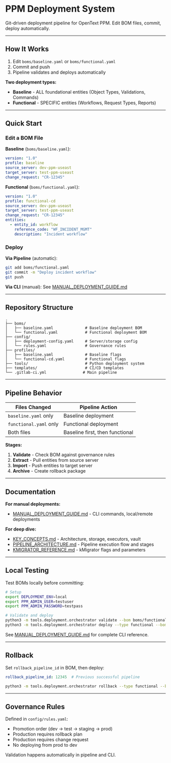 # PPM Deployment System

Git-driven deployment pipeline for OpenText PPM. Edit BOM files, commit, deploy automatically.

---

## How It Works

1. Edit `boms/baseline.yaml` or `boms/functional.yaml`
2. Commit and push
3. Pipeline validates and deploys automatically

**Two deployment types:**
- **Baseline** - ALL foundational entities (Object Types, Validations, Commands)
- **Functional** - SPECIFIC entities (Workflows, Request Types, Reports)

---

## Quick Start

### Edit a BOM File

**Baseline** (`boms/baseline.yaml`):
```yaml
version: "1.0"
profile: baseline
source_server: dev-ppm-useast
target_server: test-ppm-useast
change_request: "CR-12345"
```

**Functional** (`boms/functional.yaml`):
```yaml
version: "1.0"
profile: functional-cd
source_server: dev-ppm-useast
target_server: test-ppm-useast
change_request: "CR-12345"
entities:
  - entity_id: workflow
    reference_code: "WF_INCIDENT_MGMT"
    description: "Incident workflow"
```

### Deploy

**Via Pipeline** (automatic):
```bash
git add boms/functional.yaml
git commit -m "Deploy incident workflow"
git push
```

**Via CLI** (manual):
See [MANUAL_DEPLOYMENT_GUIDE.md](MANUAL_DEPLOYMENT_GUIDE.md)

---

## Repository Structure

```
.
├── boms/
│   ├── baseline.yaml              # Baseline deployment BOM
│   └── functional.yaml            # Functional deployment BOM
├── config/
│   ├── deployment-config.yaml     # Server/storage config
│   └── rules.yaml                 # Governance rules
├── profiles/
│   ├── baseline.yaml              # Baseline flags
│   └── functional-cd.yaml         # Functional flags
├── tools/                         # Python deployment system
├── templates/                     # CI/CD templates
└── .gitlab-ci.yml                # Main pipeline
```

---

## Pipeline Behavior

| Files Changed | Pipeline Action |
|---------------|----------------|
| `baseline.yaml` only | Baseline deployment |
| `functional.yaml` only | Functional deployment |
| Both files | Baseline first, then functional |

**Stages:**
1. **Validate** - Check BOM against governance rules
2. **Extract** - Pull entities from source server
3. **Import** - Push entities to target server
4. **Archive** - Create rollback package

---

## Documentation

**For manual deployments:**
- [MANUAL_DEPLOYMENT_GUIDE.md](MANUAL_DEPLOYMENT_GUIDE.md) - CLI commands, local/remote deployments

**For deep dive:**
- [KEY_CONCEPTS.md](KEY_CONCEPTS.md) - Architecture, storage, executors, vault
- [PIPELINE_ARCHITECTURE.md](PIPELINE_ARCHITECTURE.md) - Pipeline execution flow and stages
- [KMIGRATOR_REFERENCE.md](KMIGRATOR_REFERENCE.md) - kMigrator flags and parameters

---

## Local Testing

Test BOMs locally before committing:

```bash
# Setup
export DEPLOYMENT_ENV=local
export PPM_ADMIN_USER=testuser
export PPM_ADMIN_PASSWORD=testpass

# Validate and deploy
python3 -m tools.deployment.orchestrator validate --bom boms/functional.yaml
python3 -m tools.deployment.orchestrator deploy --type functional --bom boms/functional.yaml
```

See [MANUAL_DEPLOYMENT_GUIDE.md](MANUAL_DEPLOYMENT_GUIDE.md) for complete CLI reference.

---

## Rollback

Set `rollback_pipeline_id` in BOM, then deploy:

```yaml
rollback_pipeline_id: 12345  # Previous successful pipeline
```

```bash
python3 -m tools.deployment.orchestrator rollback --type functional --bom boms/functional.yaml
```

---

## Governance Rules

Defined in `config/rules.yaml`:
- Promotion order (dev -> test -> staging -> prod)
- Production requires rollback plan
- Production requires change request
- No deploying from prod to dev

Validation happens automatically in pipeline and CLI.
